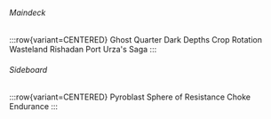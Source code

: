 ###### Maindeck

:::row{variant=CENTERED}
Ghost Quarter
Dark Depths
Crop Rotation
Wasteland
Rishadan Port
Urza's Saga
:::

###### Sideboard

:::row{variant=CENTERED}
Pyroblast
Sphere of Resistance
Choke
Endurance
:::
